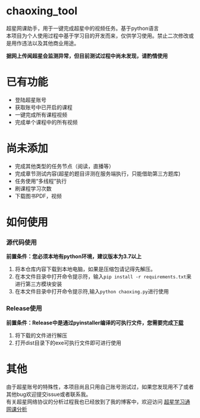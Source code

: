 # chaoxing_tool
超星网课助手，用于一键完成超星中的视频任务。基于python语言  
本项目为个人使用过程中基于学习目的开发而来，仅供学习使用。禁止二次修改或是用作违法以及其他商业用途。  
  
**据网上传闻超星会监测异常，但目前测试过程中尚未发现，请酌情使用**
# 已有功能 
- 登陆超星账号
- 获取账号中已开启的课程
- 一键完成所有课程视频
- 完成单个课程中的所有视频
# 尚未添加
- 完成其他类型的任务节点（阅读，直播等）
- 完成章节测试内容(超星的题目评测在服务端执行，只能借助第三方题库)
- 任务使用“多线程”执行
- 刷课程学习次数
- 下载图书PDF，视频  

# 如何使用
### 源代码使用
**前置条件：您必须本地有python环境，建议版本为3.7以上**  


1. 将本仓库内容下载到本地电脑，如果是压缩包请记得先解压。
2. 在本文件目录中打开命令提示符，输入`pip install -r requirements.txt`来进行第三方模块安装
3. 在本文件目录中打开命令提示符,输入`python chaoxing.py`进行使用

### Release使用
**前置条件：Release中是通过pyinstaller编译的可执行文件，您需要完成[下载](https://github.com/liuyunfz/chaoxing_tool/releases)**  
1. 将下载的文件进行解压  
2. 打开dist目录下的exe可执行文件即可进行使用  
# 其他
由于超星账号的特殊性，本项目尚且只用自己账号测试过，如果您发现用不了或者其他bug欢迎提交issue或者联系我。  
有关超星网络协议的分析过程我也已经放到了我的博客中，欢迎访问 [超星学习通网课分析](https://blog.6yfz.cn/tutorial/python-spider-chaoxing.html)